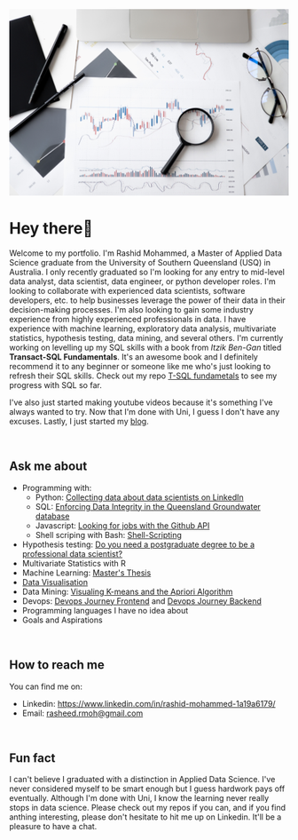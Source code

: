 <img src="pexels-anna-nekrashevich-6801648.jpg" />

# Hey there👋

Welcome to my portfolio. I'm Rashid Mohammed, a Master of Applied Data Science graduate from the University of Southern Queensland (USQ) in Australia. I only recently graduated so I'm looking for any entry to mid-level data analyst, data scientist, data engineer, or python developer roles. I'm looking to collaborate with experienced data scientists, software developers, etc. to help businesses leverage the power of their data in their decision-making processes. I'm also looking to gain some industry experience from highly experienced professionals in data.  I have experience with machine learning, exploratory data analysis, multivariate statistics, hypothesis testing, data mining, and several others. I'm currently working on levelling up my SQL skills with a book from *Itzik Ben-Gan* titled **Transact-SQL Fundamentals**. It's an awesome book and I definitely recommend it to any beginner or someone like me who's just looking to refresh their SQL skills. Check out my repo [T-SQL fundametals](https://github.com/RashidCodes/T-SQL_Fundamentals/tree/defining_data_integrity) to see my progress with SQL so far. 

I've also just started making youtube videos because it's something I've always wanted to try. Now that I'm done with Uni, I guess I don't have any excuses. Lastly, I just started my [blog](http://kingmoh.hashnode.dev/).

<br/>

## Ask me about 
- Programming with:
	- Python: [Collecting data about data scientists on LinkedIn](https://github.com/RashidCodes/Scrapers)
	- SQL: [Enforcing Data Integrity in the Queensland Groundwater database](https://github.com/RashidCodes/Consistency/tree/main) 
	- Javascript: [Looking for jobs with the Github API](https://github.com/RashidCodes/GithubJobs) 
	- Shell scriping with Bash: [Shell-Scripting](https://github.com/RashidCodes/Shell-Scripting)
- Hypothesis testing: [Do you need a postgraduate degree to be a professional data scientist?](https://github.com/RashidCodes/Postgrad-Test/blob/master/CSC8002_Progress.ipynb)
- Multivariate Statistics with R 
- Machine Learning: [Master's Thesis](https://github.com/RashidCodes/EEG-Analysis)
- [Data Visualisation](https://public.tableau.com/app/profile/rashid.mohammed6565#!/?newProfile=&activeTab=0)
- Data Mining: [Visualing K-means and the Apriori Algorithm](https://github.com/RashidCodes/K-Apriori)
- Devops: [Devops Journey Frontend](https://github.com/RashidCodes/Devops-Journey-Frontend) and [Devops Journey Backend](https://github.com/RashidCodes/Devops-Journey-Backend)
- Programming languages I have no idea about
- Goals and Aspirations 



<br/>

## How to reach me 
You can find me on:
- Linkedin: https://www.linkedin.com/in/rashid-mohammed-1a19a6179/
- Email: rasheed.rmoh@gmail.com

<br/>

## Fun fact
I can't believe I graduated with a distinction in Applied Data Science. I've never considered myself to be smart enough but I guess hardwork pays off eventually. Although I'm done with Uni, I know the learning never really stops in data science. Please check out my repos if you can, and if you find anthing interesting, please don't hesitate to hit me up on Linkedin. It'll be a pleasure to have a chat.




